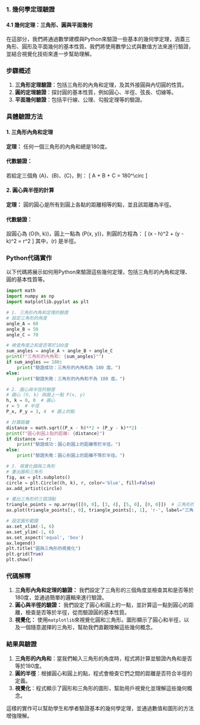 ### 1. **幾何學定理驗證**
#### 4.1 幾何定理：三角形、圓與平面幾何

在這部分，我們將通過數學建模與Python來驗證一些基本的幾何學定理，涵蓋三角形、圓形及平面幾何的基本性質。我們將使用數學公式與數值方法來進行驗證，並結合視覺化技術來進一步幫助理解。

### 步驟概述

1. **三角形定理驗證**：包括三角形的內角和定理，及其外接圓與內切圓的性質。
2. **圓的定理驗證**：探討圓的基本性質，例如圓心、半徑、弦長、切線等。
3. **平面幾何驗證**：包括平行線、公理、勾股定理等的驗證。

### 具體驗證方法

#### 1. 三角形內角和定理

**定理：** 任何一個三角形的內角和總是180度。

#### 代數驗證：
若給定三個角 \(A\)、\(B\)、\(C\)，則：
\[
A + B + C = 180^\circ
\]

#### 2. 圓心與半徑的計算

**定理：** 圓的圓心是所有到圓上各點的距離相等的點，並且該距離為半徑。

#### 代數驗證：
設圓心為 \(O(h, k)\)，圓上一點為 \(P(x, y)\)，則圓的方程為：
\[
(x - h)^2 + (y - k)^2 = r^2
\]
其中，\(r\) 是半徑。

### Python代碼實作

以下代碼將展示如何用Python來驗證這些幾何定理，包括三角形的內角和定理、圓的基本性質等。

```python
import math
import numpy as np
import matplotlib.pyplot as plt

# 1. 三角形內角和定理的驗證
# 設定三角形的角度
angle_A = 60
angle_B = 50
angle_C = 70

# 檢查角度之和是否等於180度
sum_angles = angle_A + angle_B + angle_C
print(f"三角形的內角和: {sum_angles}°")
if sum_angles == 180:
    print("驗證成功：三角形的內角和為 180 度。")
else:
    print("驗證失敗：三角形的內角和不為 180 度。")

# 2. 圓心與半徑的驗證
# 圓心 (h, k) 與圓上一點 P(x, y)
h, k = 0, 0  # 圓心
r = 5  # 半徑
P_x, P_y = 3, 4  # 圓上的點

# 計算距離
distance = math.sqrt((P_x - h)**2 + (P_y - k)**2)
print(f"圓心到圓上點的距離: {distance}")
if distance == r:
    print("驗證成功：圓心到圓上的距離等於半徑。")
else:
    print("驗證失敗：圓心到圓上的距離不等於半徑。")

# 3. 視覺化圓與三角形
# 畫出圓和三角形
fig, ax = plt.subplots()
circle = plt.Circle((h, k), r, color='blue', fill=False)
ax.add_artist(circle)

# 畫出三角形的三個頂點
triangle_points = np.array([[0, 0], [3, 4], [5, 0], [0, 0]])  # 三角形的三個點
ax.plot(triangle_points[:, 0], triangle_points[:, 1], 'r-', label="三角形")

# 設定圖形範圍
ax.set_xlim(-1, 6)
ax.set_ylim(-1, 6)
ax.set_aspect('equal', 'box')
ax.legend()
plt.title("圓與三角形的視覺化")
plt.grid(True)
plt.show()
```

### 代碼解釋

1. **三角形內角和定理的驗證：** 我們設定了三角形的三個角度並檢查其和是否等於180度，並通過簡單的邏輯來進行驗證。
2. **圓心與半徑的驗證：** 我們設定了圓心和圓上的一點，並計算這一點到圓心的距離，檢查是否等於半徑，從而驗證圓的基本性質。
3. **視覺化：** 使用`matplotlib`來視覺化圓和三角形。圖形顯示了圓心和半徑，以及一個隨意選擇的三角形，幫助我們直觀理解這些幾何概念。

### 結果與驗證

1. **三角形的內角和**：當我們輸入三角形的角度時，程式將計算並驗證內角和是否等於180度。
2. **圓的半徑**：根據圓心和圓上的點，程式會檢查它們之間的距離是否符合半徑的定義。
3. **視覺化**：程式顯示了圓形和三角形的圖形，幫助用戶視覺化並理解這些幾何概念。

這樣的實作可以幫助學生和學者驗證基本的幾何學定理，並通過數值和圖形的方法增強理解。